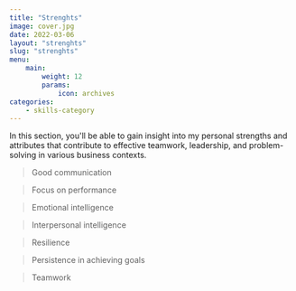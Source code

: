 ```yaml
---
title: "Strenghts"
image: cover.jpg
date: 2022-03-06
layout: "strenghts"
slug: "strenghts"
menu:
    main:
        weight: 12
        params: 
            icon: archives
categories:
    - skills-category
---
```


In this section, you'll be able to gain insight into my personal strengths and attributes that contribute to effective teamwork, leadership, and problem-solving in various business contexts.

> Good communication

> Focus on performance

> Emotional intelligence

> Interpersonal intelligence

> Resilience

> Persistence in achieving goals

> Teamwork